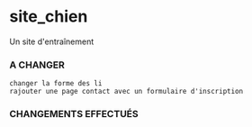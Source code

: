 # site_chien
 Un site d'entraînement
### A CHANGER
    changer la forme des li 
    rajouter une page contact avec un formulaire d'inscription
### CHANGEMENTS EFFECTUÉS
